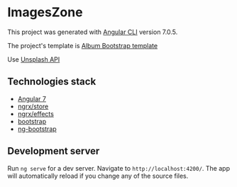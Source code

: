 # ImagesZone

This project was generated with [Angular CLI](https://github.com/angular/angular-cli) version 7.0.5.

The project's template is [Album Bootstrap template](https://getbootstrap.com/docs/4.1/examples/album/) 

Use [Unsplash API ](https://unsplash.com/documentation)  

## Technologies stack

- [Angular 7](https://github.com/angular/angular)   
- [ngrx/store](https://github.com/ngrx/store)   
- [ngrx/effects](https://github.com/ngrx/effects)   
- [bootstrap](https://github.com/twbs/bootstrap)   
- [ng-bootstrap](https://github.com/ng-bootstrap/ng-bootstrap)   


## Development server

Run `ng serve` for a dev server. Navigate to `http://localhost:4200/`. The app will automatically reload if you change any of the source files.